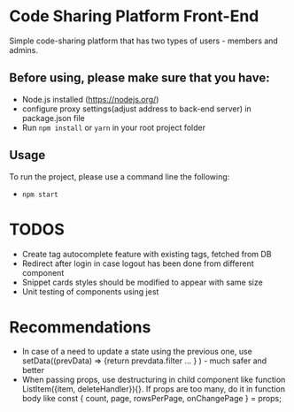 # Code Sharing Platform Front-End

Simple code-sharing platform that has two types of users - members and
admins.

## Before using, please make sure that you have:
 - Node.js installed (https://nodejs.org/)
 - configure proxy settings(adjust address to back-end server) in package.json file
 - Run `npm install` or `yarn` in your root project folder

## Usage

To run the project, please use a command line the following:
 - `npm start`

 # TODOS 
 - Create tag autocomplete feature with existing tags, fetched from DB
 - Redirect after login in case logout has been done from different component
 - Snippet cards styles should be modified to appear with same size 
 - Unit testing of components using jest
 
  # Recommendations
  - In case of a need to update a state using the previous one, use setData((prevData) => {return prevdata.filter ... } ) - much safer and better
  - When passing props, use destructuring in child component like function ListItem({item, deleteHandler}){}. 
    If props are too many, do it in function body like const { count, page, rowsPerPage, onChangePage } = props;  
